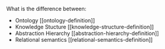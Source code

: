 What is the difference between:
- Ontology [[ontology-definition]]
- Knowledge Stucture [[knowledge-structure-definition]]
- Abstraction Hierarchy [[abstraction-hierarchy-definition]]
- Relational semantics [[relational-semantics-definition]]